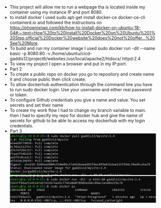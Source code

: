 - This project will allow me to run a webpage tha is located inside my container using my instance IP and port 8080. 
-  to install docker I used sudo apt-get install docker-ce docker-ce-cli containerd.io and followed the instructions on https://phoenixnap.com/kb/how-to-install-docker-on-ubuntu-18-04#:~:text=How%20to%20Install%20Docker%20on%20Ubuntu%201%20Step,official%20Docker%20website%20does%20not%20offer...%20See%20More.
- To build and run my container image I used sudo docker run -dit --name basic -p 8080:80 -v /home/ubuntu/cicd-gaddis12/project6/websites:/usr/local/apache2/htdocs/ httpd:2.4 
- To view my project I open a browser and put in my IP:port. 
- Part 2 
- To create a public repo on docker you go to repository and create name it and choose public then click create. 
- To allow dockerhub authentication through the command line you have to run sudo docker login. Use your username and either real password or token. 
- To configure Github credentials you give a name and value. You set secrets and set their name 
- To create my work flow I had to change my branch variable to main. then I had to specify my repo for docker hub and give the name of secrets for github to be able to access my dockerhub with my login credentials. 
- Part 3 
 ![clone-to-system](pull.jpg)
  ![clone-to-system](run.jpg) 